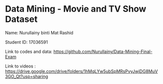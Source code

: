 # Data Mining - Movie and TV Show Dataset


Name: Nurullainy binti Mat Rashid

Student ID: 17036591


Link to codes and data: https://github.com/Nurullainy/Data-Mining-Final-Exam

Link to videos : https://drive.google.com/drive/folders/1hMqLYw5ubSpMRsPvyJwjDG8MuV3GO_Qt?usp=sharing

